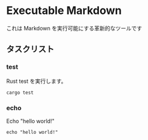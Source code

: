 # Executable Markdown

これは Markdown を実行可能にする革新的なツールです


## タスクリスト

### test

Rust test を実行します。

```
cargo test
```

### echo

Echo "hello world!"

```
echo "hello world!"
```
